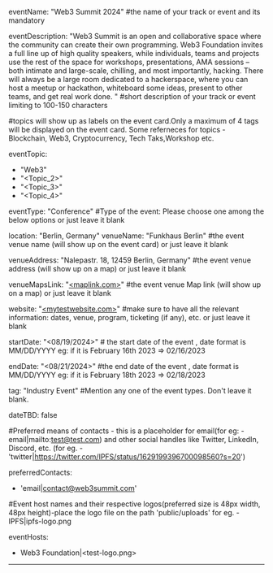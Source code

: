 eventName: "Web3 Summit 2024" #the name of your track or event and its mandatory

eventDescription: "Web3 Summit is an open and collaborative space where the community can create their own programming.  Web3 Foundation invites a full line up of high quality speakers, while individuals, teams and projects use the rest of the space for workshops, presentations, AMA sessions – both intimate and large-scale, chilling, and most importantly, hacking. There will always be a large room dedicated to a hackerspace, where you can host a meetup or hackathon, whiteboard some ideas, present to other teams, and get real work done. " #short description of your track or event limiting to 100-150 characters

#topics will show up as labels on the event card.Only a maximum of 4 tags will be displayed on the event card. Some referneces for topics - Blockchain, Web3, Cryptocurrency, Tech Taks,Workshop etc.

eventTopic: 
  - "Web3"
  - "<Topic_2>"
  - "<Topic_3>"
  - "<Topic_4>" 

eventType: "Conference" #Type of the event: Please choose one among the below options or just leave it blank

location: "Berlin, Germany" 
venueName: "Funkhaus Berlin" #the event venue name (will show up on the event card) or just leave it blank

venueAddress: "Nalepastr. 18, 12459 Berlin, Germany" #the event venue address (will show up on a map) or just leave it blank

venueMapsLink: "[<maplink.com>](https://maps.app.goo.gl/P7de2qqSt8Ny3pNG7)" #the event venue Map link (will show up on a map) or just leave it blank

website: "[<mytestwebsite.com>](https://web3summit.com/)" #make sure to have all the relevant information: dates, venue, program, ticketing (if any), etc. or just leave it blank

startDate: "<08/19/2024>" # the start date of the event , date format is MM/DD/YYYY eg: if it is February 16th 2023 => 02/16/2023

endDate: "<08/21/2024>" #the end date of the event , date format is MM/DD/YYYY eg: if it is February 18th 2023 => 02/18/2023

tag: "Industry Event"  #Mention any one of the event types. Don't leave it blank.

dateTBD: false 

#Preferred means of contacts - this is a placeholder for email(for eg:  - email|mailto:<test@test.com>) and other social handles like Twitter, LinkedIn, Discord, etc. (for eg.   - 'twitter|https://twitter.com/IPFS/status/1629199396700098560?s=20')

preferredContacts:
  - 'email|contact@web3summit.com'

#Event host names and their respective logos(preferred size is 48px width, 48px height)-place the logo file on the path 'public/uploads' for eg.   - IPFS|ipfs-logo.png

eventHosts:
  - Web3 Foundation|<test-logo.png>
---
